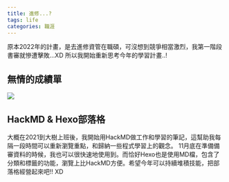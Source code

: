 ```yaml
---
title: 進修...?
tags: life
categories: 職涯 
---
```


原本2022年的計畫，是去進修資管在職碩，可沒想到競爭相當激烈，我第一階段書審就慘遭擊敗...XD
所以我開始重新思考今年的學習計畫..!

<!-- more --> 

## 無情的成績單
![](https://i.imgur.com/FEBDmT3.jpg)

## HackMD & Hexo部落格
大概在2021到大樹上班後，我開始用HackMD做工作和學習的筆記，這幫助我每隔一段時間可以重新瀏覽重點，和歸納一些程式學習上的觀念。
11月底在準備備審資料的時候，我也可以很快速地使用到。而恰好Hexo也是使用MD檔，包含了分類和標籤的功能，瀏覽上比HackMD方便。希望今年可以持續堆積技能，把部落格經營起來吧!! XD
